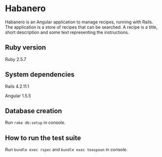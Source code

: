 # Habanero

Habanero is an Angular application to manage recipes, running with Rails.
The application is a store of recipes that can be searched.
A recipe is a title, short description and some text representing the instructions.

## Ruby version

Ruby 2.5.7

## System dependencies

Rails 4.2.11.1

Angular 1.5.5

## Database creation

Run `rake db:setup` in console.

## How to run the test suite

Run `bundle exec rspec` and `bundle exec teaspoon` in console.

